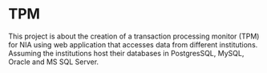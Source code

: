 # TPM
This project is about the creation of a transaction processing monitor (TPM) for NIA using web application that accesses data from 
different institutions. Assuming the institutions host their databases in PostgresSQL, MySQL, Oracle and MS SQL Server. 
